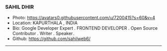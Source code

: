### SAHIL DHIR
- Photo: https://avatars0.githubusercontent.com/u/7200415?s=60&v=4
- Location: KAPURTHALA , INDIA
- Bio: Google Developer Expert . FRONTEND DEVELOPER . Open Source Contributor . Writer . Speaker .
- Github: https://github.com/sahilweb6/
***
